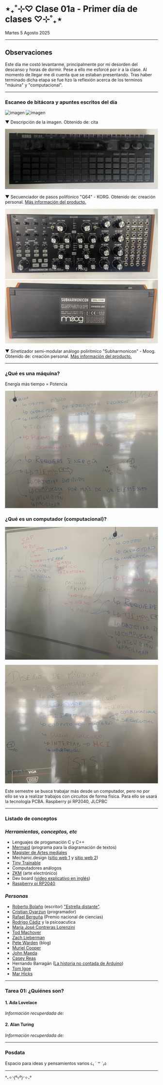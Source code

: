 # ⋆₊˚⊹♡ Clase 01a - Primer día de clases ♡⊹˚₊⋆

Martes 5 Agosto 2025

***

## Observaciones

Este día me costó levantarme, principalmente por mi desorden del descanso y horas de dormir. Pese a ello me esforcé por ir a la clase. Al momento de llegar me di cuenta que se estaban presentando. Tras haber terminado dicha etapa se fue hzo la reflexión acerca de los terminos "máuina" y "computacional".

***

### Escaneo de bitácora y apuntes escritos del día

![imagen](./archivos/.)
![imagen](./archivos/.)

▼ Descripción de la imagen. Obtenido de: cita

![imagen](./archivos/03.jpeg)

▼ Secuenciador de pasos polifónico "Q64" - KORG. Obtenido de: creación personal. [Más información del producto.](https://www.korg.com/cl/products/dj/sq_64/)

![imagen](./archivos/04.jpeg)
![imagen](./archivos/05.jpeg)

▼ Sinetizador semi-modular análogo poliritmico "Subharmonicon" - Moog. Obtenido de: creación personal. [Más información del producto.](https://www.moogmusic.com/synthesizers/subharmonicon/)

***

### ¿Qué es una máquina?

Energía más tiempo = Potencia

![imagen](./archivos/06.jpeg)

### ¿Qué es un computador (computacional)?

![imagen](./archivos/07.jpeg)

![imagen](./archivos/08.jpeg)

Este semestre se busca trabajar más desde un computador, pero no por ello se va a realizar trabajos con circuitos de forma física. Para ello se usará la tecnología PCBA.
Raspberry pi RP2040,
JLCPBC

***

### Listado de conceptos

### _Herramientas, conceptos, etc_

- Lenguajes de progamación C y C++
- [Mermaid](https://mermaid.js.org/) (programa para la diagramación de textos)
- [Magister de Artes mediales](https://artes.uchile.cl/postgrados/43490/artes-mediales)
- Mechanic.design ([sitio web 1](https://mechanicaldesign101.com/) y [sitio web 2](https://www.machinedesign.com/))
- [Tiny Trainable](https://github.com/montoyamoraga/tiny-trainable-instruments)
- Computadores análogos
- [ZKM](https://en.wikipedia.org/wiki/ZKM_Center_for_Art_and_Media_Karlsruhe) (arte electrónico)
- Dev board ([video explicativo en inglés](https://www.youtube.com/watch?v=JrO2LziLXtM&ab_channel=UTSOURCE))
- [Raspberry pi RP2040](https://raspberrypi.cl/producto/raspberry-pi-rp2040/)


### _Personas_

- [Roberto Bolaño](https://es.wikipedia.org/wiki/Roberto_Bola%C3%B1o) (escritor) ["Estrella distante"](https://es.wikipedia.org/wiki/Estrella_distante).
- [Cristian Oyarzun](https://www.instagram.com/coyarzunroa/) (programador)
- [Rafael Berguña](https://www.uc.cl/universidad/premios-nacionales/rafael-benguria-donoso/) (Premio nacional de ciencias)
- [Rodrigo Cádiz](https://musica.uc.cl/docentes/rodrigo-cadiz/) y la psicoacutica
- [María José Contreras Lorenzini](https://www.mariajosecontreras.com/)
- [Tod Machover](https://www.media.mit.edu/people/tod/overview/)
- [Zach Lieberman](http://zach.li/)
- [Pete Warden](https://petewarden.com/) (blog)
- [Muriel Cooper](https://disenadorasgraficas.com/biografia/muriel-cooper/)
- [John Maeda](https://www.media.mit.edu/people/maeda/overview/)
- [Casey Reas](https://reas.com/)
- Hernando Barragán ([La historia no contada de Arduino](https://arduinohistory.github.io/))
- [Tom Igoe](https://tigoe.com/)
- [Mar Hicks](https://marhicks.com/)

***

### Tarea 01: ¿Quiénes son?

#### 1. Ada Lovelace


*Información recuperdada de:*

#### 2. Alan Turing


*Información recuperdada de:*

***

### Posdata

Espacio para ideas y pensamientos varios ૮₍ ´ ꒳ `₎ა

***

°˖✧◝(⁰▿⁰)◜✧˖°
